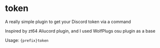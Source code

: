 # token
A really simple plugin to get your Discord token via a command

Inspired by zt64 Aliucord plugin, and I used WolfPlugs osu plugin as a base

Usage:
```{prefix}token```

